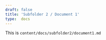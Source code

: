 ```yaml
---
draft: false
title: 'Subfolder 2 / Document 1'
type:  docs
---
```


This is `content/docs/subfolder2/document1.md`
